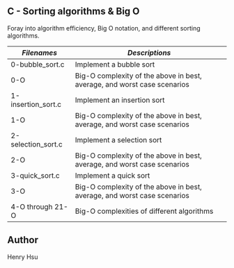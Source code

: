 ## C - Sorting algorithms & Big O

Foray into algorithm efficiency, Big O notation, and different sorting algorithms.

|          *Filenames*          |                    *Descriptions*                                       |
|-------------------------------|-------------------------------------------------------------------------|
| 0-bubble_sort.c               | Implement a bubble sort                                                 |
| 0-O                           | Big-O complexity of the above in best, average, and worst case scenarios|
| 1-insertion_sort.c            | Implement an insertion sort                                             |
| 1-O                           | Big-O complexity of the above in best, average, and worst case scenarios|
| 2-selection_sort.c            | Implement a selection sort                                              |
| 2-O                           | Big-O complexity of the above in best, average, and worst case scenarios|
| 3-quick_sort.c                | Implement a quick sort                                                  |
| 3-O                           | Big-O complexity of the above in best, average, and worst case scenarios|
| 4-O through 21-O              | Big-O complexities of different algorithms                              |



## Author
Henry Hsu
